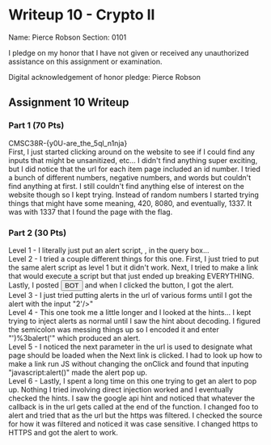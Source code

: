 Writeup 10 - Crypto II
=====

Name: Pierce Robson
Section: 0101

I pledge on my honor that I have not given or received any unauthorized assistance on this assignment or examination.

Digital acknowledgement of honor pledge: Pierce Robson

## Assignment 10 Writeup

### Part 1 (70 Pts)  
CMSC38R-{y0U-are_the_5ql_n1nja}  
First, I just started clicking around on the website to see if I could find any inputs that might be unsanitized, etc... I didn't find anything super exciting, but I did notice that the url for each item page included an id number.  I tried a bunch of different numbers, negative numbers, and words but couldn't find anything at first.  I still couldn't find anything else of interest on the website though so I kept trying. Instead of random numbers I started trying things that might have some meaning, 420, 8080, and eventually, 1337. It was with 1337 that I found the page with the flag.

  
### Part 2 (30 Pts)  
Level 1 - I literally just put an alert script, <script>alert()</script>, in the query box...   
Level 2 - I tried a couple different things for this one. First, I just tried to put the same alert script as level 1 but it didn't work. Next, I tried to make a link that would execute a script but that just ended up breaking EVERYTHING.  Lastly, I posted <button onClick='alert("boi")'>BOT</button> and when I clicked the button, I got the alert.  
Level 3 - I just tried putting alerts in the url of various forms until I got the alert with the input "2'/><script>alert()</script>"  
Level 4 - This one took me a little longer and I looked at the hints...  I kept trying to inject alerts as normal until I saw the hint about decoding.  I figured the semicolon was messing things up so I encoded it and enter "')%3balert('" which produced an alert.  
Level 5 - I noticed the next parameter in the url is used to designate what page should be loaded when the Next link is clicked.  I had to look up how to make a link run JS without changing the onClick and found that inputing "javascript:alert()" made the alert pop up.  
Level 6 - Lastly, I spent a long time on this one trying to get an alert to pop up.  Nothing I tried involving direct injection worked and I eventually checked the hints.  I saw the google api hint and noticed that whatever the callback is in the url gets called at the end of the function. I changed foo to alert and tried that as the url but the https was filtered. I checked the source for how it was filtered and noticed it was case sensitive. I changed https to HTTPS and got the alert to work.  

